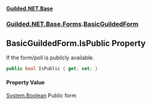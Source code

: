 
#### [Guilded.NET.Base](index 'index')
### [Guilded.NET.Base.Forms](index#Guilded_NET_Base_Forms 'Guilded.NET.Base.Forms').[BasicGuildedForm](BasicGuildedForm 'Guilded.NET.Base.Forms.BasicGuildedForm')
## BasicGuildedForm.IsPublic Property
If the form/poll is publicly available.  
```csharp
public bool IsPublic { get; set; }
```

#### Property Value
[System.Boolean](https://docs.microsoft.com/en-us/dotnet/api/System.Boolean 'System.Boolean')
Public form
